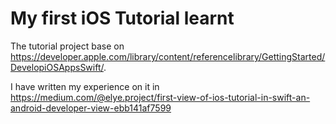 # My first iOS Tutorial learnt
The tutorial project base on https://developer.apple.com/library/content/referencelibrary/GettingStarted/DevelopiOSAppsSwift/. 

I have written my experience on it in https://medium.com/@elye.project/first-view-of-ios-tutorial-in-swift-an-android-developer-view-ebb141af7599
